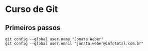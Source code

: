# Curso de Git

## Primeiros passos
```
git config --global user.name "Jonata Weber"
git config --global user.email "jonata.weber@infototal.com.br"
```